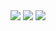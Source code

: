 <img src="https://github-readme-stats-git-masterrstaa-rickstaa.vercel.app/api/?username=BielMaxBR&theme=dracula&hide_title=true&count_private=true&show_icons=true&include_all_commits=true">

<img src="https://github-readme-stats-git-masterrstaa-rickstaa.vercel.app/api/top-langs/?username=BielMaxBR&langs_count=6&theme=dracula&hide=css,html&count_private=true">

<img src="https://github-readme-activity-graph.cyclic.app/graph?username=BielMaxBR&theme=dracula&custom_title=Contributions">
